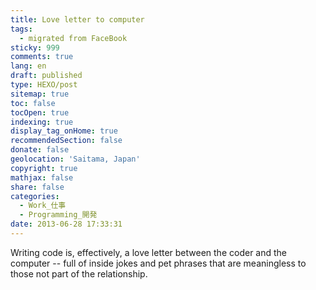 ```yaml
---
title: Love letter to computer
tags:
  - migrated from FaceBook
sticky: 999
comments: true
lang: en
draft: published
type: HEXO/post
sitemap: true
toc: false
tocOpen: true
indexing: true
display_tag_onHome: true
recommendedSection: false
donate: false
geolocation: 'Saitama, Japan'
copyright: true
mathjax: false
share: false
categories:
  - Work_仕事
  - Programming_開発
date: 2013-06-28 17:33:31
---
```

 Writing code is, effectively, a love letter between the coder and the computer -- full of inside jokes and pet phrases that are meaningless to those not part of the relationship.
